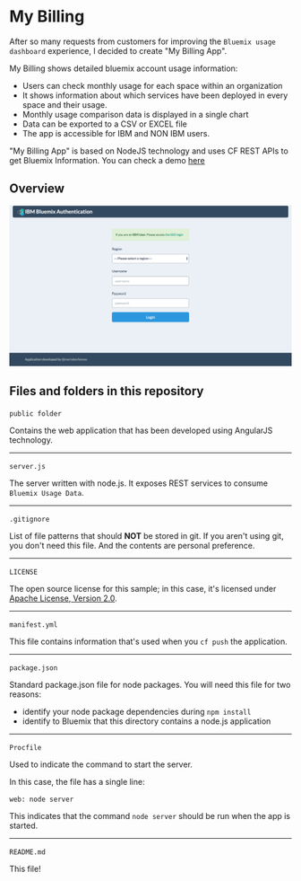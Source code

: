 My Billing
================================================================================

After so many requests from customers for improving the `Bluemix usage dashboard` experience, I decided to create "My Billing App".

My Billing shows detailed bluemix account usage information:

* Users can check monthly usage for each space within an organization
* It shows information about which services have been deployed in every space and their usage.
* Monthly usage comparison data is displayed in a single chart
* Data can be exported to a CSV or EXCEL file
* The app is accessible for IBM and NON IBM users.

"My Billing App" is based on NodeJS technology and uses CF REST APIs to get Bluemix Information.
You can check a demo [here](https://mybilling.mybluemix.net)

Overview
--------------------------------------------------------------------------------

![alt text](imgs/Imagen1.png)



Files and folders in this repository
--------------------------------------------------------------------------------

`public folder`

Contains the web application that has been developed using AngularJS technology.

---

`server.js`

The server written with node.js. It exposes REST services to consume `Bluemix Usage Data`.

---

`.gitignore`

List of file patterns that should **NOT** be stored in git.  If you aren't using
git, you don't need this file.  And the contents are personal preference.

---

`LICENSE`

The open source license for this sample; in this case, it's licensed under
[Apache License, Version 2.0](http://www.apache.org/licenses/LICENSE-2.0).

---

`manifest.yml`

This file contains information that's used when you `cf push` the application.

---

`package.json`

Standard package.json file for node packages.  You will need this file for two
reasons:

* identify your node package dependencies during `npm install`
* identify to Bluemix that this directory contains a node.js application

---

`Procfile`

Used to indicate the command to start the server.

In this case, the file has a single line:

    web: node server

This indicates that the command `node server` should be run when the app is
started.

---

`README.md`

This file!
